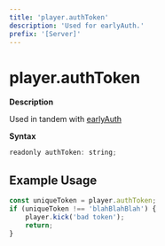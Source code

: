 ```yaml
---
title: 'player.authToken'
description: 'Used for earlyAuth.'
prefix: '[Server]'
---
```


# player.authToken

**Description**

Used in tandem with [earlyAuth](https://wiki.altv.mp/wiki/Tutorial:Setup_EarlyAuth)

**Syntax**

```js
readonly authToken: string;
```

## Example Usage

```js
const uniqueToken = player.authToken;
if (uniqueToken !== 'blahBlahBlah') {
    player.kick('bad token');
    return;
}
```
